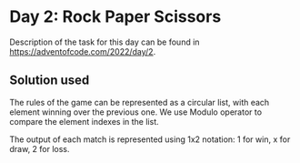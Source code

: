 # Day 2: Rock Paper Scissors

Description of the task for this day can be found in https://adventofcode.com/2022/day/2.

## Solution used

The rules of the game can be represented as a circular list, with each element winning over the previous one. We use Modulo operator to compare the element indexes in the list.

The output of each match is represented using 1x2 notation: 1 for win, x for draw, 2 for loss.